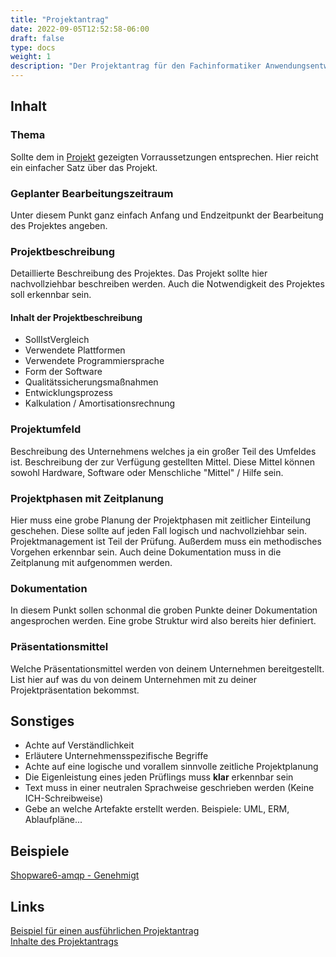 ```yaml
---
title: "Projektantrag"
date: 2022-09-05T12:52:58-06:00
draft: false
type: docs
weight: 1
description: "Der Projektantrag für den Fachinformatiker Anwendungsentwicklung hat einige Anforderungen die du für das erfolgreiche Erstellen eines Projektantrages beachten solltest."
---
```


## Inhalt

### Thema

Sollte dem in [Projekt](/projektae/) gezeigten Vorraussetzungen entsprechen. Hier reicht ein einfacher Satz über das Projekt.

### Geplanter Bearbeitungszeitraum

Unter diesem Punkt ganz einfach Anfang und Endzeitpunkt der Bearbeitung des Projektes angeben.

### Projektbeschreibung

Detaillierte Beschreibung des Projektes. Das Projekt sollte hier nachvollziehbar beschreiben werden. Auch die Notwendigkeit des Projektes soll erkennbar sein.

#### Inhalt der Projektbeschreibung

- SollIstVergleich
- Verwendete Plattformen
- Verwendete Programmiersprache
- Form der Software
- Qualitätssicherungsmaßnahmen
- Entwicklungsprozess
- Kalkulation / Amortisationsrechnung

### Projektumfeld

Beschreibung des Unternehmens welches ja ein großer Teil des Umfeldes ist. Beschreibung der zur Verfügung gestellten Mittel. Diese Mittel können sowohl Hardware, Software oder Menschliche "Mittel" / Hilfe sein.

### Projektphasen mit Zeitplanung

Hier muss eine grobe Planung der Projektphasen mit zeitlicher Einteilung geschehen. Diese sollte auf jeden Fall logisch und nachvollziehbar sein. Projektmanagement ist Teil der Prüfung. Außerdem muss ein methodisches Vorgehen erkennbar sein. Auch deine Dokumentation muss in die Zeitplanung mit aufgenommen werden.

### Dokumentation

In diesem Punkt sollen schonmal die groben Punkte deiner Dokumentation angesprochen werden. Eine grobe Struktur wird also bereits hier definiert.

### Präsentationsmittel

Welche Präsentationsmittel werden von deinem Unternehmen bereitgestellt. List hier auf was du von deinem Unternehmen mit zu deiner Projektpräsentation bekommst.

## Sonstiges

- Achte auf Verständlichkeit
- Erläutere Unternehmensspezifische Begriffe
- Achte auf eine logische und vorallem sinnvolle zeitliche Projektplanung
- Die Eigenleistung eines jeden Prüflings muss **klar** erkennbar sein
- Text muss in einer neutralen Sprachweise geschrieben werden (Keine ICH-Schreibweise)
- Gebe an welche Artefakte erstellt werden. Beispiele: UML, ERM, Ablaufpläne...

## Beispiele

[Shopware6-amqp - Genehmigt](./Shopware6-amqp.pdf)  

## Links

[Beispiel für einen ausführlichen Projektantrag](https://it-berufe-podcast.de/beispiel-fuer-einen-ausfuehrlichen-projektantrag-zum-abschlussprojekt/)  
[Inhalte des Projektantrags](https://it-berufe-podcast.de/inhalte-des-projektantrags-anwendungsentwickler-podcast-25/)  

